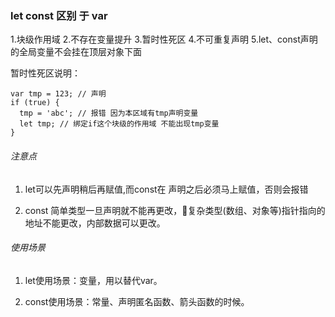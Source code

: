 ###  let const  区别 于 var
1.块级作用域
2.不存在变量提升
3.暂时性死区
4.不可重复声明
5.let、const声明的全局变量不会挂在顶层对象下面

暂时性死区说明：
```
var tmp = 123; // 声明
if (true) {
  tmp = 'abc'; // 报错 因为本区域有tmp声明变量
  let tmp; // 绑定if这个块级的作用域 不能出现tmp变量
}
```
###### 注意点

1. let可以先声明稍后再赋值,而const在 声明之后必须马上赋值，否则会报错

2. const 简单类型一旦声明就不能再更改，复杂类型(数组、对象等)指针指向的地址不能更改，内部数据可以更改。

###### 使用场景

1. let使用场景：变量，用以替代var。

2. const使用场景：常量、声明匿名函数、箭头函数的时候。


